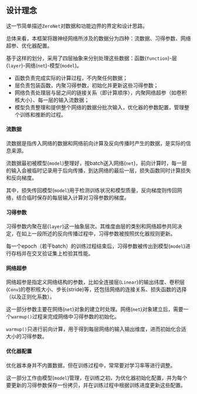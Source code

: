 ## 设计理念

这一节简单描述`ZeroNet`对数据和功能边界的界定和设计思路。

总体来看，本框架将跟神经网络所涉及的数据分为四种：流数据、习得参数、网络超参、优化器配置。

基于这样的划分，采用了四层抽象来分别处理这些数据：函数(`function`)-层(`layer`)-网络(`net`)-模型(`model`)。

- 函数负责完成实际的计算过程，不内聚任何数据；
- 层负责包装函数，内聚习得参数，初始化并更新这些习得参数；
- 网络负责处理层与层之间的链接关系（即计算顺序），内聚网络超参（如卷积核大小）、每一层的输入流数据；
- 模型负责整理和提供整个网络的数据分批次输入，优化器的参数配置，管理整个训练和推断的过程。

#### 流数据

流数据是指传入网络的数据和网络前向计算及反向传播时产生的数据，是实际的信息来源。

流数据最初被模型(`model`)整理好，按batch送入网络(`net`)，前向计算时，每一层的输入会被临时记录用于后向传播，到达网络的最后一层，损失函数同时计算损失和反向梯度。

其中，损失传回模型(`model`)用于检测训练状况和模型质量，反向梯度则传回网络，结合临时保存的每层输入计算对习得参数的梯度。

#### 习得参数

习得参数内聚在层(`layer`)这一抽象层次。其维度由层的类别和网络超参共同决定，在如上一段所述的反向传播过程中，习得参数被按照优化器规则更新。

每一个epoch（若干batch）的训练过程结束后，习得参数被传出到模型(`model`)进行存档并在交叉验证集上检验其性能。

#### 网络超参

网络超参是指定义网络结构的参数，比如全连接层(`Linear`)的输出纬度、卷积层(`Conv`)的卷积核大小、步长(stride)等，还包括网络的连接关系、损失函数的选择（以及正则化系数）。

这一部分参数主要在网络(`net`)对象的建立时处理。网络(`net`)对象建立后，需要一个`warmup()`过程来完成网络中习得参数的初始化。

`warmup()`只进行前向计算，用于得到每层网络的输入输出维度，进而初始化合适大小的习得参数。

#### 优化器配置

优化器本身并不内置数据，但在训练过程中，常常要对学习率等进行调整。

这一部分工作由模型(`model`)管理，在训练之初，为优化器初始化配置，并为每个要更新的习得参数保存一份拷贝，并在训练过程中根据训练进度更新这些配置。

